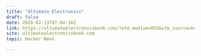 ```yaml
---
title: "Ultimate Electronics"
draft: false
date: 2020-02-13T07:04:18Z
link: https://ultimateelectronicsbook.com/?utm_medium=RSS&utm_source=hune
site: ultimateelectronicsbook.com
topic: Hacker News  

---
```

